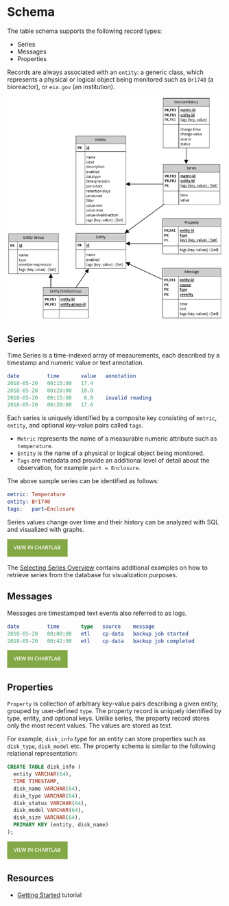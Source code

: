 # Schema

The table schema supports the following record types:

* Series
* Messages
* Properties

Records are always associated with an `entity`: a generic class, which represents a physical or logical object being monitored such as `Br1740` (a bioreactor), or `eia.gov` (an institution).

![](./images/atsd_schema.png)

## Series

Time Series is a time-indexed array of measurements, each described by a timestamp and numeric value or text annotation.

```elm
date         time       value   annotation
2018-05-20   00:15:00   17.4
2018-05-20   00:20:00   18.0
2018-05-20   00:15:00    0.0    invalid reading
2018-05-20   00:20:00   17.6
```

Each series is uniquely identified by a composite key consisting of `metric`, `entity`, and optional key-value pairs called `tags`.

* `Metric` represents the name of a measurable numeric attribute such as `temperature`.
* `Entity` is the name of a physical or logical object being monitored.
* `Tags` are metadata and provide an additional level of detail about the observation, for example `part = Enclosure`.

The above sample series can be identified as follows:

```elm
metric: Temperature
entity: Br1740
tags:   part=Enclosure
```

Series values change over time and their history can be analyzed with SQL and visualized with graphs.

[![](./images/button.png)](https://apps.axibase.com/chartlab/075941a0/2/)

The [Selecting Series Overview](./portals/selecting-series.md) contains additional examples on how to retrieve series from the database for visualization purposes.

## Messages

Messages are timestamped text events also referred to as logs.

```elm
date         time       type   source    message
2018-05-20   00:00:00   etl    cp-data   backup job started
2018-05-20   00:42:00   etl    cp-data   backup job completed
```

[![](./images/button.png)](https://apps.axibase.com/chartlab/007721aa)

## Properties

`Property` is collection of arbitrary key-value pairs describing a given entity, grouped by user-defined `type`. The property record is uniquely identified by type, entity, and optional keys. Unlike series, the property record stores only the most recent values. The values are stored as text.

For example, `disk_info` type for an entity can store properties such as `disk_type`, `disk_model` etc.  The property schema is similar to the following relational representation:

```sql
CREATE TABLE disk_info (
  entity VARCHAR(64),
  TIME TIMESTAMP,
  disk_name VARCHAR(64),
  disk_type VARCHAR(64),
  disk_status VARCHAR(64),
  disk_model VARCHAR(64),
  disk_size VARCHAR(64),
  PRIMARY KEY (entity, disk_name)
);
```

[![](./images/button.png)](https://apps.axibase.com/chartlab/6d918310/2)

## Resources

* [Getting Started](./tutorials/getting-started.md) tutorial